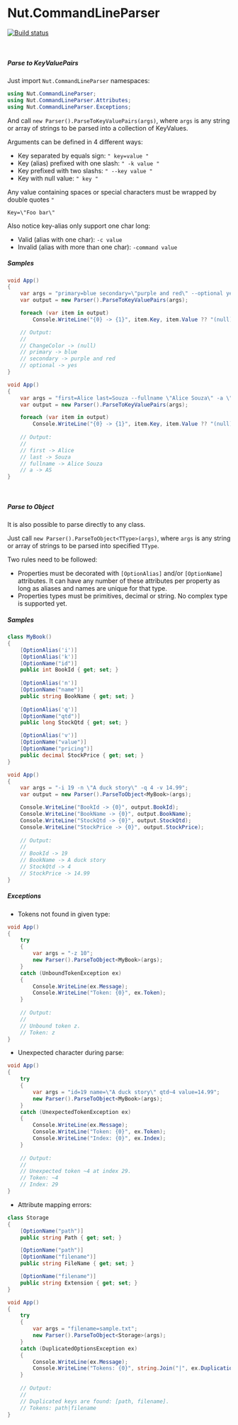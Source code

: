 # Nut.CommandLineParser
[![Build status](https://ci.appveyor.com/api/projects/status/jhxbfjarb9qbpsep/branch/master?svg=true)](https://ci.appveyor.com/project/danielhensilva/nut-commandlineparser/branch/master)

<br/>

##### Parse to KeyValuePairs

Just import `Nut.CommandLineParser` namespaces:
```c#
using Nut.CommandLineParser;
using Nut.CommandLineParser.Attributes;
using Nut.CommandLineParser.Exceptions;
```

And call `new Parser().ParseToKeyValuePairs(args)`, where `args` is any string or array of strings to be parsed into a collection of KeyValues. 

Arguments can be defined in 4 different ways:

* Key separated by equals sign: `" key=value "`
* Key (alias) prefixed with one slash: `" -k value "`
* Key prefixed with two slashs: `" --key value "`
* Key with null value: `" key "`

Any value containing spaces or special characters must be wrapped by double quotes `"`

`Key=\"Foo bar\"`

Also notice key-alias only support one char long:

* Valid (alias with one char): `-c value`
* Invalid (alias with more than one char): `-command value`

##### Samples

```c#
void App()
{
    var args = "primary=blue secondary=\"purple and red\" --optional yes";
    var output = new Parser().ParseToKeyValuePairs(args);

    foreach (var item in output)
        Console.WriteLine("{0} -> {1}", item.Key, item.Value ?? "(null)");

    // Output:
    //
    // ChangeColor -> (null)
    // primary -> blue
    // secondary -> purple and red
    // optional -> yes
}
```
```c#
void App()
{
    var args = "first=Alice last=Souza --fullname \"Alice Souza\" -a \"AS\"";
    var output = new Parser().ParseToKeyValuePairs(args);

    foreach (var item in output)
        Console.WriteLine("{0} -> {1}", item.Key, item.Value ?? "(null)");
    
    // Output:
    //
    // first -> Alice
    // last -> Souza
    // fullname -> Alice Souza
    // a -> AS
}
```

<br/>

##### Parse to Object

It is also possible to parse directly to any class.

Just call `new Parser().ParseToObject<TType>(args)`, where `args` is any string or array of strings to be parsed into specified `TType`. 

Two rules need to be followed:

* Properties must be decorated with `[OptionAlias]` and/or `[OptionName]` attributes. It can have any number of these attributes per property as long as aliases and names are unique for that type.
* Properties types must be primitives, decimal or string. No complex type is supported yet.

##### Samples

```c#
class MyBook()
{
    [OptionAlias('i')]
    [OptionAlias('k')]
    [OptionName("id")]
    public int BookId { get; set; }
    
    [OptionAlias('n')]
    [OptionName("name")]
    public string BookName { get; set; }
    
    [OptionAlias('q')]
    [OptionName("qtd")]
    public long StockQtd { get; set; }

    [OptionAlias('v')]
    [OptionName("value")]
    [OptionName("pricing")]
    public decimal StockPrice { get; set; }
}
```
```c#
void App()
{
    var args = "-i 19 -n \"A duck story\" -q 4 -v 14.99";
    var output = new Parser().ParseToObject<MyBook>(args);

    Console.WriteLine("BookId -> {0}", output.BookId);
    Console.WriteLine("BookName -> {0}", output.BookName);
    Console.WriteLine("StockQtd -> {0}", output.StockQtd);
    Console.WriteLine("StockPrice -> {0}", output.StockPrice);
    
    // Output:
    //
    // BookId -> 19
    // BookName -> A duck story
    // StockQtd -> 4
    // StockPrice -> 14.99
}
```

##### Exceptions

* Tokens not found in given type:
```c#
void App()
{
    try
    {
        var args = "-z 10";
        new Parser().ParseToObject<MyBook>(args);
    }
    catch (UnboundTokenException ex)
    {
        Console.WriteLine(ex.Message);
        Console.WriteLine("Token: {0}", ex.Token);
    }
    
    // Output:
    //
    // Unbound token z.
    // Token: z
}

```

* Unexpected character during parse:

```c#
void App()
{
    try
    {
        var args = "id=19 name=\"A duck story\" qtd~4 value=14.99";
        new Parser().ParseToObject<MyBook>(args);
    }
    catch (UnexpectedTokenException ex)
    {
        Console.WriteLine(ex.Message);
        Console.WriteLine("Token: {0}", ex.Token);
        Console.WriteLine("Index: {0}", ex.Index);
    }
    
    // Output:
    //
    // Unexpected token ~4 at index 29.
    // Token: ~4
    // Index: 29
}
```

* Attribute mapping errors:

```c#
class Storage
{
    [OptionName("path")]
    public string Path { get; set; }

    [OptionName("path")]
    [OptionName("filename")]
    public string FileName { get; set; }

    [OptionName("filename")]
    public string Extension { get; set; }
}
```

```c# 
void App()
{
    try
    {
        var args = "filename=sample.txt";
        new Parser().ParseToObject<Storage>(args);
    }
    catch (DuplicatedOptionsException ex)
    {
        Console.WriteLine(ex.Message);
        Console.WriteLine("Tokens: {0}", string.Join("|", ex.Duplications));
    }
    
    // Output:
    //
    // Duplicated keys are found: [path, filename].
    // Tokens: path|filename
}
```
